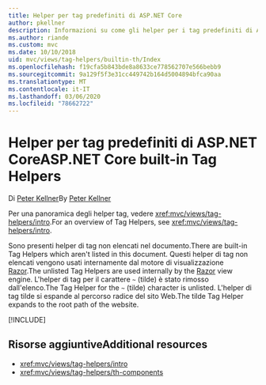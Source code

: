 ```yaml
---
title: Helper per tag predefiniti di ASP.NET Core
author: pkellner
description: Informazioni su come gli helper per i tag predefiniti di ASP.NET Core sono utili per incrementare la produttività.
ms.author: riande
ms.custom: mvc
ms.date: 10/10/2018
uid: mvc/views/tag-helpers/builtin-th/Index
ms.openlocfilehash: f19cfa5b843bde8a8633ce778562707e566bebb9
ms.sourcegitcommit: 9a129f5f3e31cc449742b164d5004894bfca90aa
ms.translationtype: MT
ms.contentlocale: it-IT
ms.lasthandoff: 03/06/2020
ms.locfileid: "78662722"
---
```

# <a name="aspnet-core-built-in-tag-helpers"></a><span data-ttu-id="feda3-103">Helper per tag predefiniti di ASP.NET Core</span><span class="sxs-lookup"><span data-stu-id="feda3-103">ASP.NET Core built-in Tag Helpers</span></span>

<span data-ttu-id="feda3-104">Di [Peter Kellner](https://peterkellner.net)</span><span class="sxs-lookup"><span data-stu-id="feda3-104">By [Peter Kellner](https://peterkellner.net)</span></span>

<span data-ttu-id="feda3-105">Per una panoramica degli helper tag, vedere <xref:mvc/views/tag-helpers/intro>.</span><span class="sxs-lookup"><span data-stu-id="feda3-105">For an overview of Tag Helpers, see <xref:mvc/views/tag-helpers/intro>.</span></span>

<span data-ttu-id="feda3-106">Sono presenti helper di tag non elencati nel documento.</span><span class="sxs-lookup"><span data-stu-id="feda3-106">There are built-in Tag Helpers which aren't listed in this document.</span></span> <span data-ttu-id="feda3-107">Questi helper di tag non elencati vengono usati internamente dal motore di visualizzazione [Razor](xref:mvc/views/razor).</span><span class="sxs-lookup"><span data-stu-id="feda3-107">The unlisted Tag Helpers are used internally by the [Razor](xref:mvc/views/razor) view engine.</span></span> <span data-ttu-id="feda3-108">L'helper di tag per il carattere `~` (tilde) è stato rimosso dall'elenco.</span><span class="sxs-lookup"><span data-stu-id="feda3-108">The Tag Helper for the `~` (tilde) character is unlisted.</span></span> <span data-ttu-id="feda3-109">L'helper di tag tilde si espande al percorso radice del sito Web.</span><span class="sxs-lookup"><span data-stu-id="feda3-109">The tilde Tag Helper expands to the root path of the website.</span></span>

[!INCLUDE[](~/includes/built-in-TH.md)]

## <a name="additional-resources"></a><span data-ttu-id="feda3-110">Risorse aggiuntive</span><span class="sxs-lookup"><span data-stu-id="feda3-110">Additional resources</span></span>

* <xref:mvc/views/tag-helpers/intro>
* <xref:mvc/views/tag-helpers/th-components>
